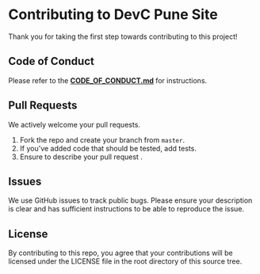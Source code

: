 # Contributing to DevC Pune Site
Thank you for taking the first step towards contributing to this project! 

## Code of Conduct
Please refer to the **[CODE_OF_CONDUCT.md](https://github.com/devcpune/devcpune.github.io/edit/master/docs/CODE_OF_CONDUCT.md/)** for instructions. 

## Pull Requests
We actively welcome your pull requests.

1. Fork the repo and create your branch from `master`.
2. If you've added code that should be tested, add tests.
3. Ensure to describe your pull request .

## Issues
We use GitHub issues to track public bugs. Please ensure your description is
clear and has sufficient instructions to be able to reproduce the issue.

## License
By contributing to this repo, you agree that your contributions will be licensed
under the LICENSE file in the root directory of this source tree.
